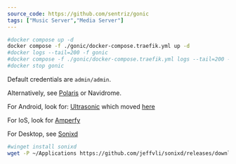 ```yaml
---
source_code: https://github.com/sentriz/gonic
tags: ["Music Server","Media Server"]
---
```


```sh
#docker compose up -d
docker compose -f ./gonic/docker-compose.traefik.yml up -d
#docker logs --tail=200 -f gonic
#docker compose -f ./gonic/docker-compose.traefik.yml logs --tail=200 -f
#docker stop gonic
```

Default credentials are `admin/admin`.

Alternatively, see [Polaris](https://github.com/agersant/polaris) or Navidrome.

For Android, look for: [Ultrasonic](https://github.com/ultrasonic/ultrasonic) which moved [here](https://gitlab.com/ultrasonic/ultrasonic)

For IoS, look for [Amperfy](https://github.com/BLeeEZ/amperfy)

For Desktop, see [Sonixd](https://github.com/jeffvli/sonixd/releases/tag/v0.15.5)

```sh
#winget install sonixd
wget -P ~/Applications https://github.com/jeffvli/sonixd/releases/download/v0.15.5/Sonixd-0.15.5-linux-x86_64.AppImage
```